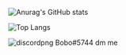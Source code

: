 ![Anurag's GitHub stats](https://github-readme-stats.vercel.app/api?username=onesadratard&theme=github_dark&show_icons=true&hide_border=true)

![Top Langs](https://github-readme-stats.vercel.app/api/top-langs/?username=onesadratard&theme=github_dark&&hide_border=true)

![discordpng](https://cloud.githubusercontent.com/assets/6291467/26705903/96c2d66e-477c-11e7-9f4e-f3c0efe96c9a.png) Bobo#5744 dm me 
